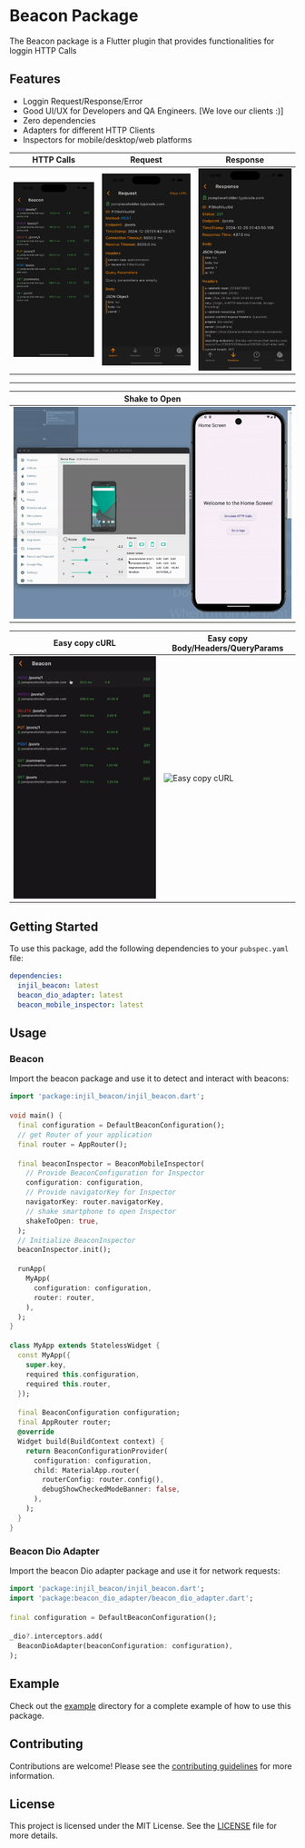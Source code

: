 # Beacon Package

The Beacon package is a Flutter plugin that provides functionalities for loggin HTTP Calls


## Features

- Loggin Request/Response/Error
- Good UI/UX for Developers and QA Engineers. [We love our clients :)]
- Zero dependencies
- Adapters for different HTTP Clients
- Inspectors for mobile/desktop/web platforms

| HTTP Calls | Request | Response |
|------------|---------|----------|
| ![HTTP Calls](https://github.com/injil-kz/beacon/blob/main/images/http_calls.png?raw=true) | ![Request](https://github.com/injil-kz/beacon/blob/main/images/request.png?raw=true) | ![Response](https://github.com/injil-kz/beacon/blob/main/images/response.png?raw=true)
-------

| Shake to Open |
|------------|
| ![ShakeToOpen](https://github.com/injil-kz/beacon/blob/main/images/shake.gif?raw=true) |


| Easy copy cURL | Easy copy Body/Headers/QueryParams |
|---------|---------|
| ![Easy copy cURL](https://github.com/injil-kz/beacon/blob/main/images/cURL.gif?raw=true) | ![Easy copy cURL](https://github.com/injil-kz/beacon/blob/main/images/json.gif?raw=true) |

## Getting Started

To use this package, add the following dependencies to your `pubspec.yaml` file:

```yaml
dependencies:
  injil_beacon: latest
  beacon_dio_adapter: latest
  beacon_mobile_inspector: latest
```

## Usage

### Beacon

Import the beacon package and use it to detect and interact with beacons:

```dart
import 'package:injil_beacon/injil_beacon.dart';

void main() {
  final configuration = DefaultBeaconConfiguration();
  // get Router of your application
  final router = AppRouter();

  final beaconInspector = BeaconMobileInspector(
    // Provide BeaconConfiguration for Inspector
    configuration: configuration,
    // Provide navigatorKey for Inspector
    navigatorKey: router.navigatorKey,
    // shake smartphone to open Inspector
    shakeToOpen: true,
  );
  // Initialize BeaconInspector
  beaconInspector.init();

  runApp(
    MyApp(
      configuration: configuration,
      router: router,
    ),
  );
}

class MyApp extends StatelessWidget {
  const MyApp({
    super.key,
    required this.configuration,
    required this.router,
  });

  final BeaconConfiguration configuration;
  final AppRouter router;
  @override
  Widget build(BuildContext context) {
    return BeaconConfigurationProvider(
      configuration: configuration,
      child: MaterialApp.router(
        routerConfig: router.config(),
        debugShowCheckedModeBanner: false,
      ),
    );
  }
}
```

### Beacon Dio Adapter

Import the beacon Dio adapter package and use it for network requests:

```dart
import 'package:injil_beacon/injil_beacon.dart';
import 'package:beacon_dio_adapter/beacon_dio_adapter.dart';

final configuration = DefaultBeaconConfiguration();
 
_dio?.interceptors.add(
  BeaconDioAdapter(beaconConfiguration: configuration),
);
```

## Example

Check out the [example](example) directory for a complete example of how to use this package.

## Contributing

Contributions are welcome! Please see the [contributing guidelines](CONTRIBUTING.md) for more information.

## License

This project is licensed under the MIT License. See the [LICENSE](LICENSE) file for more details.
